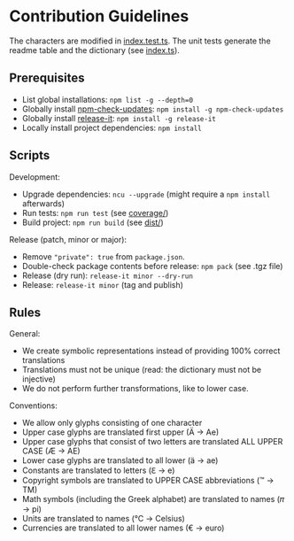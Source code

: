 # Contribution Guidelines

The characters are modified in [index.test.ts](./src/index.test.ts). The unit tests generate the readme table and the dictionary (see [index.ts](./src/index.ts)).

## Prerequisites

* List global installations: `npm list -g --depth=0`
* Globally install [npm-check-updates](https://github.com/tjunnone/npm-check-updates): `npm install -g npm-check-updates`
* Globally install [release-it](https://github.com/release-it/release-it): `npm install -g release-it`
* Locally install project dependencies: `npm install`

## Scripts

Development:

* Upgrade dependencies: `ncu --upgrade` (might require a `npm install` afterwards)
* Run tests: `npm run test` (see [coverage/](./coverage/lcov-report/index.ts.html))
* Build project: `npm run build` (see [dist/](./dist/))

Release (patch, minor or major):

* Remove `"private": true` from `package.json`.
* Double-check package contents before release: `npm pack` (see .tgz file)
* Release (dry run): `release-it minor --dry-run`
* Release: `release-it minor` (tag and publish)

## Rules

General:

* We create symbolic representations instead of providing 100% correct translations
* Translations must not be unique (read: the dictionary must not be injective)
* We do not perform further transformations, like to lower case.

Conventions:

* We allow only glyphs consisting of one character
* Upper case glyphs are translated first upper (Ä → Ae)
* Upper case glyphs that consist of two letters are translated ALL UPPER CASE (Æ → AE)
* Lower case glyphs are translated to all lower (ä → ae)
* Constants are translated to letters (ℇ → e)
* Copyright symbols are translated to UPPER CASE abbreviations (™ → TM)
* Math symbols (including the Greek alphabet) are translated to names (𝜋 → pi)
* Units are translated to names (℃ → Celsius)
* Currencies are translated to all lower names (€ → euro)
